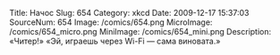 Title: Начос 
Slug: 654 
Category: xkcd 
Date: 2009-12-17 15:37:03 
SourceNum: 654 
Image: /comics/654.png 
MicroImage: /comics/654_micro.png 
MiniImage: /comics/654_mini.png 
Description: «Читер!» «Эй, играешь через Wi-Fi — сама виновата.» 

